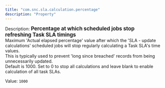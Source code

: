 ```yaml
---
title: "com.snc.sla.calculation.percentage"
description: "Property"
---
```


Description: <span style="font-weight:bold;font-size: larger">Percentage at which scheduled jobs stop refreshing Task SLA timings<br/></span>
Maximum 'Actual elapsed percentage' value after which the 'SLA - update calculations' scheduled jobs will stop regularly calculating a Task SLA's time values.<br/>
This is typically used to prevent 'long since breached' records from being unnecessarily updated.<br/>
Default is 1000.  Set to 0 to stop all calculations and leave blank to enable calculation of all task SLAs.

Value: `1000`